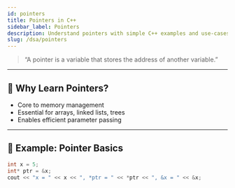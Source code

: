 ```yaml
---
id: pointers
title: Pointers in C++
sidebar_label: Pointers
description: Understand pointers with simple C++ examples and use-cases.
slug: /dsa/pointers
---
```


> “A pointer is a variable that stores the address of another variable.”

---
## 🧠 Why Learn Pointers?

- Core to memory management
- Essential for arrays, linked lists, trees
- Enables efficient parameter passing

---

## 🧪 Example: Pointer Basics

```cpp
int x = 5;
int* ptr = &x;
cout << "x = " << x << ", *ptr = " << *ptr << ", &x = " << &x;
```